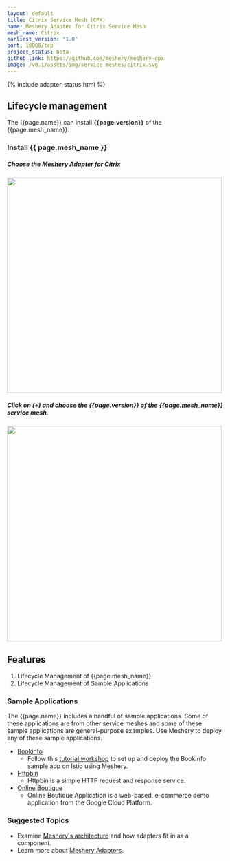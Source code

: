 ```yaml
---
layout: default
title: Citrix Service Mesh (CPX)
name: Meshery Adapter for Citrix Service Mesh
mesh_name: Citrix
earliest_version: "1.0"
port: 10008/tcp
project_status: beta
github_link: https://github.com/meshery/meshery-cpx
image: /v0.1/assets/img/service-meshes/citrix.svg
---
```


{% include adapter-status.html %}

## Lifecycle management

The {{page.name}} can install **{{page.version}}** of the {{page.mesh_name}}.

### Install {{ page.mesh_name }}

##### Choose the Meshery Adapter for Citrix

<a href="{{ site.baseurl }}/v0.1/assets/img/adapters/citrix/citrix-adapter.png">
  <img style="width:500px;" src="{{ site.baseurl }}/v0.1/assets/img/adapters/citrix/citrix-adapter.png">
</a>

##### Click on (+) and choose the {{page.version}} of the {{page.mesh_name}} service mesh.

<a href="{{ site.baseurl }}/v0.1/assets/img/adapters/citrix/citrix-install.png">
  <img style="width:500px;" src="{{ site.baseurl }}/v0.1/assets/img/adapters/citrix/citrix-install.png">
</a>

## Features

1. Lifecycle Management of {{page.mesh_name}}
2. Lifecycle Management of Sample Applications

### Sample Applications

The {{page.name}} includes a handful of sample applications. Some of these applications are from other service meshes and some of these sample applications are general-purpose examples. Use Meshery to deploy any of these sample applications.

- [Bookinfo]({{site.baseurl}}/guides/sample-apps#bookinfo)
  - Follow this [tutorial workshop](https://github.com/layer5io/istio-service-mesh-workshop/blob/master/lab-2/README.md) to set up and deploy the BookInfo sample app on Istio using Meshery.
- [Httpbin]({{site.baseurl}}/guides/sample-apps#httpbin)
  - Httpbin is a simple HTTP request and response service.
- [Online Boutique]({{site.baseurl}}/guides/sample-apps#online-boutique)
  - Online Boutique Application is a web-based, e-commerce demo application from the Google Cloud Platform.

### Suggested Topics

- Examine [Meshery's architecture]({{site.baseurl}}/architecture) and how adapters fit in as a component.
- Learn more about [Meshery Adapters]({{site.baseurl}}/architecture/adapters).
